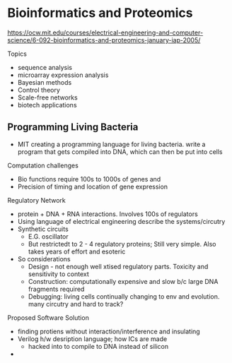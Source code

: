 # Bioinformatics and Proteomics
https://ocw.mit.edu/courses/electrical-engineering-and-computer-science/6-092-bioinformatics-and-proteomics-january-iap-2005/ 

Topics
- sequence analysis
- microarray expression analysis
- Bayesian methods
- Control theory
- Scale-free networks
- biotech applications




## Programming Living Bacteria
- MIT creating a programming language for living bacteria. write a program that gets compiled into DNA, which can then be put into cells

Computation challenges 
- Bio functions require 100s to 1000s of genes and 
- Precision of timing and location of gene expression


Regulatory Network
- protein + DNA + RNA interactions. Involves 100s  of regulators 
- Using language of electrical engineering describe the systems/circutry
- Synthetic circuits
	- E.G. oscillator 
	- But restrictedt to 2 - 4 regulatory proteins; Still very simple. Also takes years of effort and esoteric
- So considerations
	- Design - not enough well xtised regulatory parts. Toxicity and sensitivity to context
	- Construction: computationally expensive and slow b/c large DNA fragments required
	- Debugging: living cells continually changing to env and evolution. many circutry and hard to track?


Proposed Software Solution
- finding protiens without interaction/interference and insulating 
- Verilog h/w desription language; how ICs are made
	- hacked into to compile to DNA instead of silicon
- 
